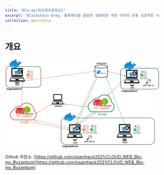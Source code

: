 ```yaml
---
title: "Blo-my(육군참모총장상)"
excerpt: "Blockchain-Army, 블록체인을 활용한 광범위한 국방 데이터 유통 프로젝트 <br/><br/><img src='/images/blomy.png'>"
collection: portfolio
---
```


# 개요

![website](/images/techstack-blomy.png)

Github 저장소:  [https://github.com/osamhack2021/CLOUD_WEB_Blo-my_Byzantium](https://github.com/osamhack2021/CLOUD_WEB_Blo-my_Byzantium)
